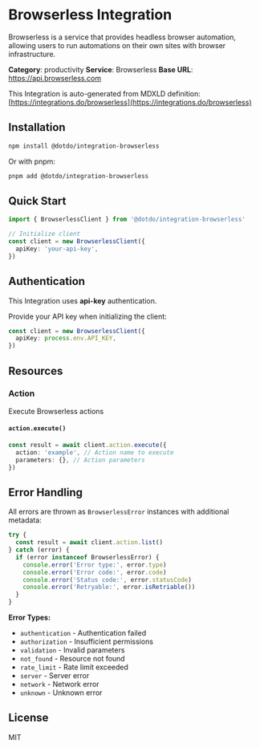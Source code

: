# Browserless Integration

Browserless is a service that provides headless browser automation, allowing users to run automations on their own sites with browser infrastructure.

**Category**: productivity
**Service**: Browserless
**Base URL**: https://api.browserless.com

This Integration is auto-generated from MDXLD definition: [https://integrations.do/browserless](https://integrations.do/browserless)

## Installation

```bash
npm install @dotdo/integration-browserless
```

Or with pnpm:

```bash
pnpm add @dotdo/integration-browserless
```

## Quick Start

```typescript
import { BrowserlessClient } from '@dotdo/integration-browserless'

// Initialize client
const client = new BrowserlessClient({
  apiKey: 'your-api-key',
})
```

## Authentication

This Integration uses **api-key** authentication.

Provide your API key when initializing the client:

```typescript
const client = new BrowserlessClient({
  apiKey: process.env.API_KEY,
})
```

## Resources

### Action

Execute Browserless actions

#### `action.execute()`

```typescript
const result = await client.action.execute({
  action: 'example', // Action name to execute
  parameters: {}, // Action parameters
})
```

## Error Handling

All errors are thrown as `BrowserlessError` instances with additional metadata:

```typescript
try {
  const result = await client.action.list()
} catch (error) {
  if (error instanceof BrowserlessError) {
    console.error('Error type:', error.type)
    console.error('Error code:', error.code)
    console.error('Status code:', error.statusCode)
    console.error('Retryable:', error.isRetriable())
  }
}
```

**Error Types:**

- `authentication` - Authentication failed
- `authorization` - Insufficient permissions
- `validation` - Invalid parameters
- `not_found` - Resource not found
- `rate_limit` - Rate limit exceeded
- `server` - Server error
- `network` - Network error
- `unknown` - Unknown error

## License

MIT
